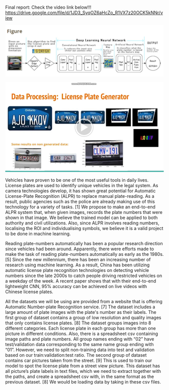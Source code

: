 Final report: Check the video link below!!!
https://drive.google.com/file/d/1JD3_SyqOZ6aHcZo_R1VX7z20OCK5kNNr/view

![GitHub Logo](https://github.com/SauryCC/Deep-learning-AI-projects/blob/main/Extreme%20Low%20Resolution%20Car%20License%20Plate%20Recognizer/DATAGRAPH.png)

![GitHub Logo](https://github.com/SauryCC/Deep-learning-AI-projects/blob/main/Extreme%20Low%20Resolution%20Car%20License%20Plate%20Recognizer/video%20page.png)






Vehicles have proven to be one of the most useful tools in daily lives. License plates are
used to identify unique vehicles in the legal system. As camera technologies develop, it has
shown great potential for Automatic License-Plate Recognition (ALPR) to replace manual
plate-reading. As a result, public agencies such as the police are already making use of this
technology for a variety of tasks. [1]
We propose to make an end-to-end ALPR system that, when given images, records the
plate numbers that were shown in that image. We believe the trained model can be applied
to both authority and civil utilizations. Also, since ALPR involves reading numbers, localising
the ROI and individualising symbols, we believe it is a valid project to be done in machine
learning.


Reading plate-numbers automatically has been a popular research direction since vehicles
had been around. Apparently, there were efforts made to make the task of reading
plate-numbers automatically as early as the 1980s. [5] Since the new millennium, there has
been an increasing number of research using machine learning. As a result, China has been
utilizing automatic license plate recognition technologies on detecting vehicle numbers
since the late 2000s to catch people driving restricted vehicles on a weekday of the week. A
recent paper shows that with their end-to-end lightweight CNN, 95% accuracy can be
achieved on live videos with Chinese license plates.


All the datasets we will be using are provided from a website that is offering Automatic
Number-plate Recognition service. [7] The dataset includes a large amount of plate images
with the plate's number as their labels.
The first group of dataset contains a group of low resolution and quality images that only
contains license plates. [8] The dataset groups images into 8 different categories. Each
license plate in each group has more than one picture in different conditions. Also, there is
a spreadsheet csv containing image paths and plate numbers. All group names ending with
“02” have test/validation data corresponding to the same name group ending with “01”.
However, we need to split non-training data into test and validation based on our
train:validation:test ratio.
The second group of dataset contains car pictures taken from the street. [9] This is used to
train our model to spot the license plate from a street view picture. This dataset has all
picture’s plate labels in text files, which we need to extract together with the paths, and
create a spreadsheet csv with, in the same format as the previous dataset. [8] We would be
loading data by taking in these csv files.
